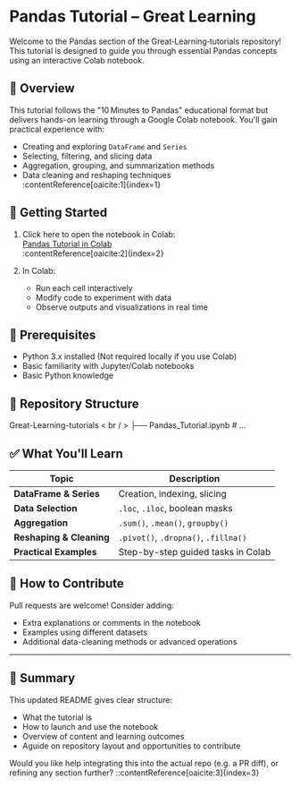 # Pandas Tutorial – Great Learning

Welcome to the Pandas section of the Great‑Learning‑tutorials repository! This tutorial is designed to guide you through essential Pandas concepts using an interactive Colab notebook.

## 📘 Overview

This tutorial follows the "10 Minutes to Pandas" educational format but delivers hands-on learning through a Google Colab notebook. You'll gain practical experience with:

- Creating and exploring `DataFrame` and `Series`
- Selecting, filtering, and slicing data
- Aggregation, grouping, and summarization methods
- Data cleaning and reshaping techniques  
:contentReference[oaicite:1]{index=1}

## 🚀 Getting Started

1. Click here to open the notebook in Colab:  
   [Pandas Tutorial in Colab](https://colab.research.google.com/drive/1a4sbKG7jOJGn4oeonQPA8XjJm7OYgcdX)  
   :contentReference[oaicite:2]{index=2}

2. In Colab:  
   - Run each cell interactively  
   - Modify code to experiment with data  
   - Observe outputs and visualizations in real time

## 🧠 Prerequisites

- Python 3.x installed (Not required locally if you use Colab)
- Basic familiarity with Jupyter/Colab notebooks
- Basic Python knowledge

## 📂 Repository Structure
Great-Learning-tutorials < br / >
├── Pandas_Tutorial.ipynb # ...         

## ✅ What You'll Learn

| Topic                     | Description |
|--------------------------|-------------|
| **DataFrame & Series**   | Creation, indexing, slicing |
| **Data Selection**       | `.loc`, `.iloc`, boolean masks |
| **Aggregation**          | `.sum()`, `.mean()`, `groupby()` |
| **Reshaping & Cleaning** | `.pivot()`, `.dropna()`, `.fillna()` |
| **Practical Examples**   | Step-by-step guided tasks in Colab |

## 🙌 How to Contribute

Pull requests are welcome! Consider adding:
- Extra explanations or comments in the notebook
- Examples using different datasets
- Additional data-cleaning methods or advanced operations

---

## 💬 Summary

This updated README gives clear structure:
- What the tutorial is
- How to launch and use the notebook
- Overview of content and learning outcomes
- Aguide on repository layout and opportunities to contribute

Would you like help integrating this into the actual repo (e.g. a PR diff), or refining any section further?
::contentReference[oaicite:3]{index=3}
